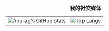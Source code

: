<h3 align="center">
  我的社交媒体
</h3>

<table>
  <tr>
    <td>
      <img src="https://github-readme-stats.vercel.app/api?username=zhenyingjs&hide_title=true&icon_color=0092E8&show_icons=true&locale=cn&include_all_commits=true&hide=issues&hide_border=true" alt="Anurag's GitHub stats"/>
    </td>
    <td>
      <img src="https://github-readme-stats.vercel.app/api/top-langs/?username=zhenyingjs&layout=compact&title_color=0092E8&locale=cn&hide_border=true&card_width=467&hide_title=true" alt="Top Langs"/>
    </td>
  </tr>
</table>
